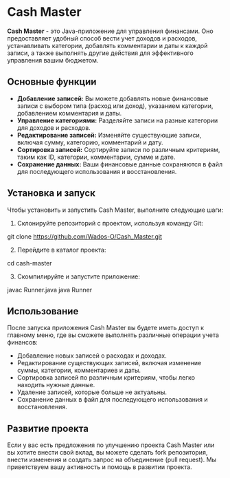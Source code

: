 # Cash Master

**Cash Master** - это Java-приложение для управления финансами. Оно предоставляет удобный способ вести учет доходов и расходов, устанавливать категории, добавлять комментарии и даты к каждой записи, а также выполнять другие действия для эффективного управления вашим бюджетом.

## Основные функции

- **Добавление записей:** Вы можете добавлять новые финансовые записи с выбором типа (расход или доход), указанием категории, добавлением комментария и даты.
- **Управление категориями:** Разделяйте записи на разные категории для доходов и расходов.
- **Редактирование записей:** Изменяйте существующие записи, включая сумму, категорию, комментарий и дату.
- **Сортировка записей:** Сортируйте записи по различным критериям, таким как ID, категории, комментарии, сумме и дате.
- **Сохранение данных:** Ваши финансовые данные сохраняются в файл для последующего использования и восстановления.

## Установка и запуск

Чтобы установить и запустить Cash Master, выполните следующие шаги:

1. Склонируйте репозиторий с проектом, используя команду Git:

git clone https://github.com/Wados-O/Cash_Master.git


2. Перейдите в каталог проекта:

cd cash-master


3. Скомпилируйте и запустите приложение:

javac Runner.java
java Runner


## Использование

После запуска приложения Cash Master вы будете иметь доступ к главному меню, где вы сможете выполнять различные операции учета финансов:

- Добавление новых записей о расходах и доходах.
- Редактирование существующих записей, включая изменение суммы, категории, комментариев и даты.
- Сортировка записей по различным критериям, чтобы легко находить нужные данные.
- Удаление записей, которые больше не актуальны.
- Сохранение данных в файл для последующего использования и восстановления.

## Развитие проекта

Если у вас есть предложения по улучшению проекта Cash Master или вы хотите внести свой вклад, вы можете сделать fork репозитория, внести изменения и создать запрос на объединение (pull request). Мы приветствуем вашу активность и помощь в развитии проекта.

